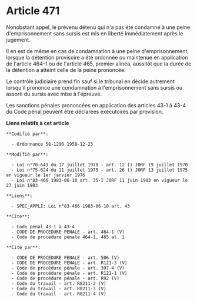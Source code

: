 # Article 471

Nonobstant appel, le prévenu détenu qui n'a pas été condamné à une peine d'emprisonnement sans sursis est mis en liberté
immédiatement après le jugement.

Il en est de même en cas de condamnation à une peine d'emprisonnement, lorsque la détention provisoire a été ordonnée ou
maintenue en application de l'article 464-1 ou de l'article 465, premier alinéa, aussitôt que la durée de la détention a
atteint celle de la peine prononcée.

Le contrôle judiciaire prend fin sauf si le tribunal en décide autrement lorsqu'il prononce une condamnation à
l'emprisonnement sans sursis ou assorti du sursis avec mise à l'épreuve.

Les sanctions pénales prononcées en application des articles 43-1 à 43-4 du Code pénal peuvent être déclarées exécutoires par
provision.

**Liens relatifs à cet article**

	**Codifié par**:

	  - Ordonnance 58-1296 1958-12-23

	**Modifié par**:

	  - Loi n°70-643 du 17 juillet 1970 - art. 12 () JORF 19 juillet 1970
	  - Loi n°75-624 du 11 juillet 1975 - art. 26 () JORF 13 juillet 1975 en vigueur le 1er janvier 1976
	  - Loi n°83-466 1983-06-10 art. 35-I JORF 11 juin 1983 en vigueur le 27 juin 1983

	**Liens**:

	  - SPEC_APPLI: Loi n°83-466 1983-06-10 art. 43

	**Cite**:

	  - Code pénal 43-1 à 43-4
	  - CODE DE PROCEDURE PENALE - art. 464-1 (V)
	  - Code de procédure pénale 464-1, 465 al. 1

	**Cité par**:

	  - CODE DE PROCEDURE PENALE - art. 506 (V)
	  - CODE DE PROCEDURE PENALE - art. R121-3 (V)
	  - Code de procédure pénale - art. 397-4 (V)
	  - Code de procédure pénale - art. R121-1 (V)
	  - Code de procédure pénale - art. R92 (V)
	  - Code du travail - art. R8211-2 (V)
	  - Code du travail - art. R8211-3 (V)
	  - Code du travail - art. R8211-4 (V)
